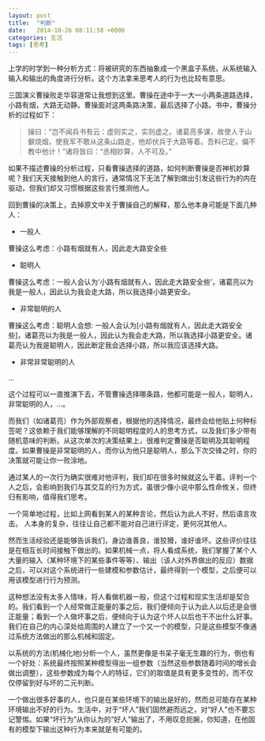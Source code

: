```yaml
---
layout: post
title:  "判断"
date:   2014-10-26 08:11:58 +0000
categories: 生活
tags: [思考]
---
```


上学的时学到一种分析方式：将被研究的东西抽象成一个黑盒子系统，从系统输入输入和输出的角度进行分析。这个方法拿来思考人的行为也比较有意思。 

三国演义曹操败走华容道常让我想到这里。曹操在途中于一大一小两条道路选择，小路有烟，大路无动静。曹操面对这两条路决策，最后选择了小路。书中，曹操分析的过程如下：

> 操曰：“岂不闻兵书有云：虚则实之，实则虚之。诸葛亮多谋，故使人于山僻烧烟，使我军不敢从这条山路走，他却伏兵于大路等着。吾料已定，偏不教中他计！”诸将皆曰：“丞相妙算，人不可及。”

如果不描述曹操的分析过程，只看曹操选择的道路，如何判断曹操是否神机妙算呢？我们天天接触到他人的言行，通常情况下无法了解到做出引发这些行为的内在驱动，但我们却又习惯根据这些言行推测他人。

回到曹操的决策上，去掉原文中关于曹操自己的解释，那么他本身可能是下面几种人：

* 一般人

曹操这么考虑：小路有烟就有人，因此走大路安全些

* 聪明人

曹操这么考虑：一般人会认为‘小路有烟就有人，因此走大路安全些’，诸葛亮以为我是一般人，因此认为我会走大路，所以我选择小路更安全。

* 非常聪明的人

曹操这么考虑：聪明人会想: 一般人会认为[小路有烟就有人，因此走大路安全些]，诸葛亮以为我是一般人，因此认为我会走大路，所以我选择小路更安全。诸葛亮认为我是聪明人，因此断定我会选择小路，所以我应该选择大路。

* 非常非常聪明的人

… 

这个过程可以一直推演下去，不管曹操选择哪条路，他都可能是一般人，聪明人，非常聪明的人，…。 

而我们（如诸葛亮）作为外部观察者，根据他的选择情况，最终会给他贴上何种标签呢？这依赖于我们能够理解的不同聪明程度的人的思考方式，以及我们多少带有随机意味的判断。从这次单次的决策结果上，很难判定曹操是否聪明及其聪明程度。如果曹操是非常聪明的人，而你认为他只是聪明人，那么下次交锋之时，你的决策就可能让你一败涂地。 

通过某人的一次行为确实很难对他评判，我们却在很多时候就这么干着。评判一个人之后，会影响到我们与其交互的行为方式，虽很少像小说中那么性命攸关，但终归有影响，值得我们思考。

一个简单地过程，比如上网看到某人的某种言论，然后认为此人不好，然后语言攻击。 人本身的复杂，往往让自己都不能对自己进行评定，更何况其他人。

然而生活经验还是能够告诉我们，身边谁善良，谁狡猾，谁好谁坏。这些评价往往是在相互长时间接触下做出的。如果机械一点，将人看成系统，我们掌握了某个人大量的输入（某种环境下的某些事件等等）、输出（该人对外界做出的反应）数据之后，可以对这个系统进行一些建模和参数估计，最终得到一个模型，之后便可以用该模型进行行为预测。 

这种想法没有太多人情味，将人看做机器一般，但这个过程和现实生活却是契合的。我们看到一个人经常做正能量的事之后，我们便倾向于认为此人以后还是会很正能量；看到一个人做坏事之后，便倾向于认为这个坏人以后也干不出什么好事。我们在自己的内心深处给周围的人建立了一个又一个的模型，只是这些模型不像通过系统方法做出的那么机械和固定。

以系统的方法(机械化地)分析一个人，虽然更像是书呆子毫无生趣的行为，倒也有一个好处：系统最终按照某种模型得出一组参数（当然这些参数随着时间的增长会做出调整），这些参数成为每个人的特征，它们的取值是具有更多变性的，而不仅仅停留到好与坏的二元判断。

一个做出很多好事的人，也只是在某些环境下的输出是好的，然而总可能存在某种环境输出不好的行为。生活中，对于“坏人”我们固然避而远之，对“好人”也不要忘记警惕。如果“坏行为”从你认为的“好人”输出了，不用叹息扼腕，你知道，在他固有的模型下输出这种行为本来就是有可能的。